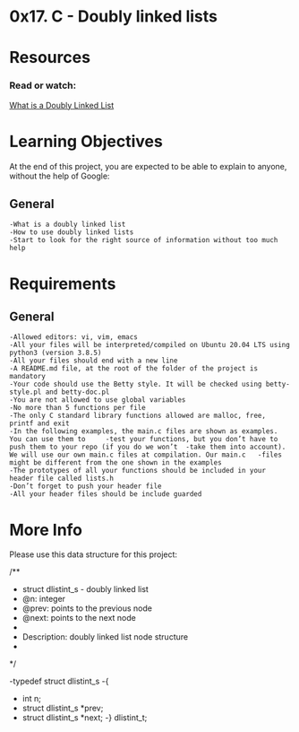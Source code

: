 # 0x17. C - Doubly linked lists

# Resources

### Read or watch:

[What is a Doubly Linked List](https://www.youtube.com/watch?v=k0pjD12bzP0)<br>

# Learning Objectives

At the end of this project, you are expected to be able to explain to anyone, without the help of Google:

## General
	
	-What is a doubly linked list
	-How to use doubly linked lists
	-Start to look for the right source of information without too much help

# Requirements

## General

	-Allowed editors: vi, vim, emacs
	-All your files will be interpreted/compiled on Ubuntu 20.04 LTS using python3 (version 3.8.5)
	-All your files should end with a new line
	-A README.md file, at the root of the folder of the project is mandatory
	-Your code should use the Betty style. It will be checked using betty-style.pl and betty-doc.pl
	-You are not allowed to use global variables
	-No more than 5 functions per file
	-The only C standard library functions allowed are malloc, free, printf and exit
	-In the following examples, the main.c files are shown as examples. You can use them to 	-test your functions, but you don’t have to push them to your repo (if you do we won’t 	-take them into account). We will use our own main.c files at compilation. Our main.c 	-files might be different from the one shown in the examples
	-The prototypes of all your functions should be included in your header file called lists.h
	-Don’t forget to push your header file
	-All your header files should be include guarded

# More Info
Please use this data structure for this project:

/**
 * struct dlistint_s - doubly linked list
 * @n: integer
 * @prev: points to the previous node
 * @next: points to the next node
 *
 * Description: doubly linked list node structure
 * 
 */

-typedef struct dlistint_s
-{
-    int n;
-    struct dlistint_s *prev;
-    struct dlistint_s *next;
-} dlistint_t;
